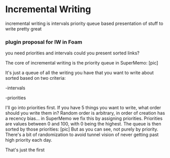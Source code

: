 # Incremental Writing

incremental writing is intervals priority queue based presentation of stuff to write
pretty great

### plugin proposal for IW in Foam

you need priorities and intervals 
could you present sorted links?

The core of incremental writing is the priority queue in SuperMemo:
[pic]

It's just a queue of all the writing you have that you want to write about sorted based on two criteria: 

-intervals

-priorities

I'll go into priorities first. If you have 5 things you want to write, what order should you write them in? Random order is arbitrary, in order of creation has a recency bias... in SuperMemo we fix this by assigning priorities. Priorities are values between 0 and 100, with 0 being the highest. 
The queue is then sorted by those priorities:
[pic]
But as you can see, not purely by priority. There's a bit of randomization to avoid tunnel vision of never getting past high priority each day. 

That's just the first